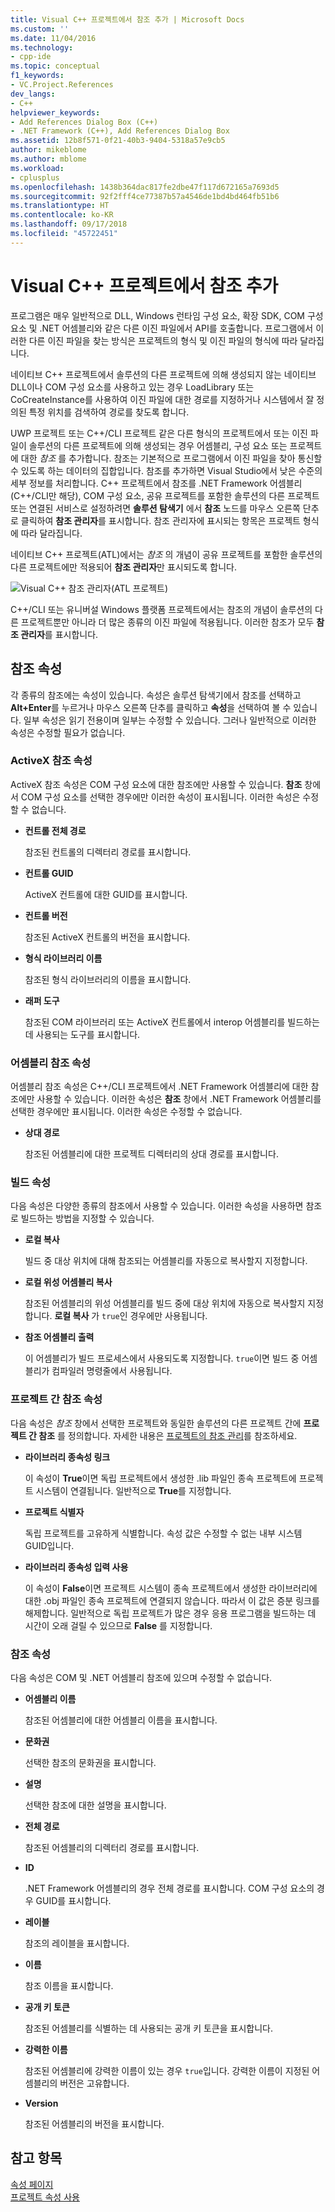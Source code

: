 ```yaml
---
title: Visual C++ 프로젝트에서 참조 추가 | Microsoft Docs
ms.custom: ''
ms.date: 11/04/2016
ms.technology:
- cpp-ide
ms.topic: conceptual
f1_keywords:
- VC.Project.References
dev_langs:
- C++
helpviewer_keywords:
- Add References Dialog Box (C++)
- .NET Framework (C++), Add References Dialog Box
ms.assetid: 12b8f571-0f21-40b3-9404-5318a57e9cb5
author: mikeblome
ms.author: mblome
ms.workload:
- cplusplus
ms.openlocfilehash: 1438b364dac817fe2dbe47f117d672165a7693d5
ms.sourcegitcommit: 92f2fff4ce77387b57a4546de1bd4bd464fb51b6
ms.translationtype: HT
ms.contentlocale: ko-KR
ms.lasthandoff: 09/17/2018
ms.locfileid: "45722451"
---
```

# <a name="adding-references-in-visual-c-projects"></a>Visual C++ 프로젝트에서 참조 추가
프로그램은 매우 일반적으로 DLL, Windows 런타임 구성 요소, 확장 SDK, COM 구성 요소 및 .NET 어셈블리와 같은 다른 이진 파일에서 API를 호출합니다. 프로그램에서 이러한 다른 이진 파일을 찾는 방식은 프로젝트의 형식 및 이진 파일의 형식에 따라 달라집니다.  
  
 네이티브 C++ 프로젝트에서 솔루션의 다른 프로젝트에 의해 생성되지 않는 네이티브 DLL이나 COM 구성 요소를 사용하고 있는 경우 LoadLibrary 또는 CoCreateInstance를 사용하여 이진 파일에 대한 경로를 지정하거나 시스템에서 잘 정의된 특정 위치를 검색하여 경로를 찾도록 합니다.  
  
 UWP 프로젝트 또는 C++/CLI 프로젝트 같은 다른 형식의 프로젝트에서 또는 이진 파일이 솔루션의 다른 프로젝트에 의해 생성되는 경우 어셈블리, 구성 요소 또는 프로젝트에 대한 *참조* 를 추가합니다.   참조는 기본적으로 프로그램에서 이진 파일을 찾아 통신할 수 있도록 하는 데이터의 집합입니다.       참조를 추가하면 Visual Studio에서 낮은 수준의 세부 정보를 처리합니다. C++ 프로젝트에서 참조를 .NET Framework 어셈블리(C++/CLI만 해당), COM 구성 요소, 공유 프로젝트를 포함한 솔루션의 다른 프로젝트 또는 연결된 서비스로 설정하려면 **솔루션 탐색기** 에서 **참조** 노드를 마우스 오른쪽 단추로 클릭하여 **참조 관리자**를 표시합니다. 참조 관리자에 표시되는 항목은 프로젝트 형식에 따라 달라집니다.  
  
 네이티브 C++ 프로젝트(ATL)에서는 *참조* 의 개념이 공유 프로젝트를 포함한 솔루션의 다른 프로젝트에만 적용되어 **참조 관리자**만 표시되도록 합니다.  
  
 ![Visual C++ 참조 관리자(ATL 프로젝트)](../ide/media/visual-c---reference-manager--atl-projects-.png "Visual C++ 참조 관리자(ATL 프로젝트)")  
  
 C++/CLI 또는 유니버설 Windows 플랫폼 프로젝트에서는 참조의 개념이 솔루션의 다른 프로젝트뿐만 아니라 더 많은 종류의 이진 파일에 적용됩니다.  이러한 참조가 모두 **참조 관리자**를 표시합니다.
  
## <a name="reference-properties"></a>참조 속성  
 각 종류의 참조에는 속성이 있습니다. 속성은 솔루션 탐색기에서 참조를 선택하고 **Alt+Enter**를 누르거나 마우스 오른쪽 단추를 클릭하고 **속성**을 선택하여 볼 수 있습니다. 일부 속성은 읽기 전용이며 일부는 수정할 수 있습니다. 그러나 일반적으로 이러한 속성은 수정할 필요가 없습니다.  
  
### <a name="activex-reference-properties"></a>ActiveX 참조 속성  
 ActiveX 참조 속성은 COM 구성 요소에 대한 참조에만 사용할 수 있습니다. **참조** 창에서 COM 구성 요소를 선택한 경우에만 이러한 속성이 표시됩니다. 이러한 속성은 수정할 수 없습니다.  
  
- **컨트롤 전체 경로**

   참조된 컨트롤의 디렉터리 경로를 표시합니다.  
  
- **컨트롤 GUID**

   ActiveX 컨트롤에 대한 GUID를 표시합니다.  
  
- **컨트롤 버전**

   참조된 ActiveX 컨트롤의 버전을 표시합니다.  
  
- **형식 라이브러리 이름**

   참조된 형식 라이브러리의 이름을 표시합니다.  
  
- **래퍼 도구**

   참조된 COM 라이브러리 또는 ActiveX 컨트롤에서 interop 어셈블리를 빌드하는 데 사용되는 도구를 표시합니다.  
  
### <a name="assembly-reference-properties"></a>어셈블리 참조 속성  
 어셈블리 참조 속성은 C++/CLI 프로젝트에서 .NET Framework 어셈블리에 대한 참조에만 사용할 수 있습니다. 이러한 속성은 **참조** 창에서 .NET Framework 어셈블리를 선택한 경우에만 표시됩니다. 이러한 속성은 수정할 수 없습니다.  
  
- **상대 경로**

   참조된 어셈블리에 대한 프로젝트 디렉터리의 상대 경로를 표시합니다.  
  
### <a name="build-properties"></a>빌드 속성  
 다음 속성은 다양한 종류의 참조에서 사용할 수 있습니다. 이러한 속성을 사용하면 참조로 빌드하는 방법을 지정할 수 있습니다.  
  
- **로컬 복사**

   빌드 중 대상 위치에 대해 참조되는 어셈블리를 자동으로 복사할지 지정합니다.  
  
- **로컬 위성 어셈블리 복사**

   참조된 어셈블리의 위성 어셈블리를 빌드 중에 대상 위치에 자동으로 복사할지 지정합니다. **로컬 복사** 가 `true`인 경우에만 사용됩니다.  
  
- **참조 어셈블리 출력**

   이 어셈블리가 빌드 프로세스에서 사용되도록 지정합니다. `true`이면 빌드 중 어셈블리가 컴파일러 명령줄에서 사용됩니다.  
  
### <a name="project-to-project-reference-properties"></a>프로젝트 간 참조 속성  
 다음 속성은 *참조* 창에서 선택한 프로젝트와 동일한 솔루션의 다른 프로젝트 간에 **프로젝트 간 참조** 를 정의합니다. 자세한 내용은 [프로젝트의 참조 관리](/visualstudio/ide/managing-references-in-a-project)를 참조하세요.  
  
- **라이브러리 종속성 링크**

   이 속성이 **True**이면 독립 프로젝트에서 생성한 .lib 파일인 종속 프로젝트에 프로젝트 시스템이 연결됩니다. 일반적으로 **True**를 지정합니다.  
  
- **프로젝트 식별자**

   독립 프로젝트를 고유하게 식별합니다. 속성 값은 수정할 수 없는 내부 시스템 GUID입니다.  
  
- **라이브러리 종속성 입력 사용**

   이 속성이 **False**이면 프로젝트 시스템이 종속 프로젝트에서 생성한 라이브러리에 대한 .obj 파일인 종속 프로젝트에 연결되지 않습니다. 따라서 이 값은 증분 링크를 해제합니다. 일반적으로 독립 프로젝트가 많은 경우 응용 프로그램을 빌드하는 데 시간이 오래 걸릴 수 있으므로 **False** 를 지정합니다.  
  
### <a name="reference-properties"></a>참조 속성  
 다음 속성은 COM 및 .NET 어셈블리 참조에 있으며 수정할 수 없습니다.  
  
- **어셈블리 이름**

   참조된 어셈블리에 대한 어셈블리 이름을 표시합니다.  
  
- **문화권**

   선택한 참조의 문화권을 표시합니다.  
  
- **설명**

   선택한 참조에 대한 설명을 표시합니다.  
  
- **전체 경로**

   참조된 어셈블리의 디렉터리 경로를 표시합니다.  
  
- **ID**

   .NET Framework 어셈블리의 경우 전체 경로를 표시합니다. COM 구성 요소의 경우 GUID를 표시합니다.  
  
- **레이블**

   참조의 레이블을 표시합니다.  
  
- **이름**

   참조 이름을 표시합니다.  
  
- **공개 키 토큰**

   참조된 어셈블리를 식별하는 데 사용되는 공개 키 토큰을 표시합니다.  
  
- **강력한 이름**

   참조된 어셈블리에 강력한 이름이 있는 경우 `true`입니다. 강력한 이름이 지정된 어셈블리의 버전은 고유합니다.  
  
- **Version**

   참조된 어셈블리의 버전을 표시합니다.  
  
## <a name="see-also"></a>참고 항목  
 [속성 페이지](../ide/property-pages-visual-cpp.md)   
 [프로젝트 속성 사용](../ide/working-with-project-properties.md)